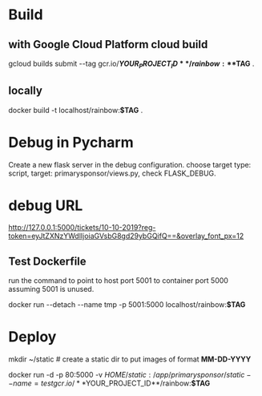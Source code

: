 # Build

## with Google Cloud Platform cloud build

gcloud builds submit --tag gcr.io/**$YOUR_PROJECT_ID**/rainbow:**$TAG**
.

## locally

docker build -t localhost/rainbow:**$TAG** .

# Debug in Pycharm
Create a new flask server in the debug configuration. choose
target type: script, target: primarysponsor/views.py, check FLASK_DEBUG.

# debug URL

http://127.0.0.1:5000/tickets/10-10-2019?reg-token=eyJtZXNzYWdlIjoiaGVsbG8gd29ybGQifQ==&overlay_font_px=12

## Test Dockerfile
run the command to point to host port 5001 to container port 5000
assuming 5001 is unused.
 
docker run --detach --name tmp -p 5001:5000 localhost/rainbow:**$TAG**

# Deploy

mkdir ~/static # create a static dir to put images of format
**MM-DD-YYYY**

docker run -d -p 80:5000 -v $HOME/static:/app/primarysponsor/static
--name=test gcr.io/**$YOUR_PROJECT_ID**/rainbow:**$TAG**